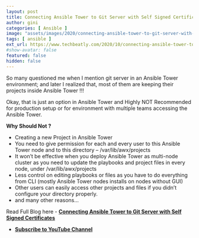 ```yaml
---
layout: post
title: Connecting Ansible Tower to Git Server with Self Signed Certificates
author: gini
categories: [ Ansible ]
image: "assets/images/2020/connecting-ansible-tower-to-git-server-with-self-signed-certificates-1024x683.png"
tags: [ ansible ]
ext_url: https://www.techbeatly.com/2020/10/connecting-ansible-tower-to-git-server-with-self-signed-certificates.html
#show-avatar: false
featured: false
hidden: false
---
```


So many questioned me when I mention git server in an Ansible Tower environment; and later I realized that, most of them are keeping their projects inside Ansible Tower !!!

Okay, that is just an option in Ansible Tower and Highly NOT Recommended for production setup or for environment with multiple teams accessing the Ansible Tower.

**Why Should Not ?**

- Creating a new Project in Ansible Tower
- You need to give permission for each and every user to this Ansible Tower node and to this directory – /var/lib/awx/projects
- It won’t be effective when you deploy Ansible Tower as multi-node cluster as you need to update the playbooks and project files in every node, under /var/lib/awx/projects
- Less control on editing playbooks or files as you have to do everything from CLI (mostly Ansible Tower nodes installs on nodes without GUI)
- Other users can easily access other projects and files if you didn’t configure your directory properly.
- and many other reasons…

Read Full Blog here -  **[Connecting Ansible Tower to Git Server with Self Signed Certificates](https://www.techbeatly.com/2020/10/connecting-ansible-tower-to-git-server-with-self-signed-certificates.html)**

- **[Subscribe to YouTube Channel](https://www.youtube.com/techbeatly?sub_confirmation=1)**
